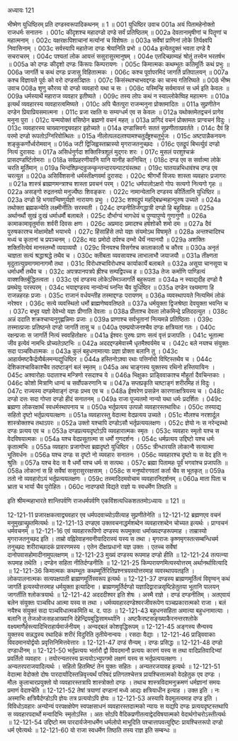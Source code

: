 अध्यायः 121

भीष्मेण युधिष्ठिरम् प्रति दण्डस्वरूपादिकथनम् ॥ 1 ॥
001	युधिष्ठिर उवाच 
001a	अयं पितामहेनोक्तो राजधर्मः सनातनः ।
001c	कीदृशश्च महादण्डो दण्डे सर्वं प्रतिष्ठितम् ॥
002a	देवतानामृषीणां च पितॄणां च महात्मनाम् ।
002c	यक्षरक्षःपिशाचानां मर्त्यानां च विशेषतः ॥
003a	सर्वेषां प्राणिनां लोके तिर्यक्ष्वपि निवासिनाम् ।
003c	सर्वस्यापि महातेजा दण्डः श्रेयानिति प्रभो ॥
004a	इत्येतदुक्तं भवता दण्डे वै सचराचरम् ।
004c	पश्यतां लोक आयत्तं ससुरासुरमानुषम् ।
004e	एतदिच्छाम्यहं श्रोतुं तत्त्वेन भरतर्षभ ॥
005a	को दण्डः कीदृशो दण्डः किंरूपः किम्परायणः ।
005c	किमात्मकः कथम्भूतः कतिमूर्तिः कथं प्रभुः ॥
006a	जागर्ति च कथं दण्डः प्रजासु विहितात्मकः ।
006c	कश्च पूर्वापरमिदं जागर्ति प्रतिपालयन् ॥
007a	कश्च विज्ञायते पूर्वः को वरो दण्डसञ्ज्ञितः ।
007c	किंसंस्थश्चाभवद्दण्डः का चास्य गतिरिष्यते ॥
008	भीष्म उवाच 
008a	शृणु कौरव्य यो दण्डो व्यवहारो यथा च सः ।
008c	यस्मिन्हि सर्वमायत्तं स धर्म इति केवलः ॥
009a	धर्मस्यार्थे महाराज व्यवहार इतीष्यते ।
009c	तस्य लोपः कथं न स्याल्लोकेष्विह महात्मनः ॥
010a	इत्यर्थं व्यवहारस्य व्यवहारत्वमिष्यते ।
010c	अपि चैतत्पुरा राजन्मनुना प्रोक्तमादितः ॥
011a	सुप्रणीतेन दण्डेन प्रियाप्रियसमात्मना ।
011c	प्रजा रक्षति यः सम्यग्धर्म एव स केवलः ॥
012a	यथोक्तमेतद्वचनं प्रागेव मनुना पुरा ।
012c	यन्मयोक्तं वसिष्ठेन ब्रह्मणो वचनं महत् ॥
013a	प्रागिदं वचनं प्रोक्तमतः प्राग्वचनं विदुः ।
013c	व्यवहारस्य चाख्यानाद्व्यवहार इहोच्यते ॥
014a	दण्डात्त्रिवर्गः सततं सुप्रणीतात्प्रवर्तते ।
014c	दैवं हि परमो दण्डो रूपतोऽग्निरिवोत्थितः ॥
015a	नीलोत्पलदलश्यामश्चतुर्दंष्ट्रश्चतुर्भुजः ।
015c	अष्टपान्नैकनयनः शङ्कुकर्णोर्ध्वरोमवान् ॥
016a	जटी द्विजिह्वस्ताम्रास्यो मृगराजतनुच्छदः ।
016c	एतद्रूपं बिभर्त्युग्रं दण्डो नित्यं दुरासदः ॥
017a	असिर्धनुर्गदा शक्तिस्त्रिशूलं मुद्गरः शरः ।
017c	मुसलं परशुश्चक्रं प्रासदण्डर्ष्टितोमराः ॥
018a	सर्वप्रहरणीयानि यानि यानीह कानिचित् ।
018c	दण्ड एव स सर्वात्मा लोके चरति मूर्तिमान् ॥
019a	भिन्दंश्छिन्दन्रुजन्कृन्तन्दारयन्पाटयंस्तथा ।
019c	घातयन्नभिधावंश्च दण्ड एव चरत्युत ॥
020a	असिर्विशसनो धर्मस्तीक्ष्णवर्मा दुरासदः ।
020c	श्रीगर्भो विजयः शास्ता व्यवहारः प्रजागरः ॥
021a	शास्त्रं ब्राह्मणमन्त्राश्च शास्ता प्रवचनं परम् ।
021c	धर्मपालोऽक्षरो गोपः सत्यगो नित्यगो गृहः ॥
022a	असङ्गो रुद्रतनयो मनुर्ज्येष्ठः शिवङ्करः ।
022c	नामान्येतानि दण्डस्य कीर्तितानि युधिष्ठिर ॥
023a	दण्डो हि भगवान्विष्णुर्यज्ञो नारायणः प्रभुः ।
023c	शश्वद्रूपं महद्बिभ्रन्महान्पुरुष उच्यते ॥
024a	तथोक्ता ब्रह्मकन्येति लक्ष्मीर्नीतिः सरस्वती ।
024c	दण्डनीतिर्जगद्धात्री दण्डो हि बहुविग्रहः ॥
025a	अर्थानर्थौ सुखं दुःखं धर्माधर्मौ बलाबले ।
025c	दौर्भाग्यं भागधेयं च पुण्यापुण्ये गुणागुणौ ॥
026a	कामाकामावृतुर्मासः शर्वरी दिवसः क्षणः ।
026c	अप्रमादः प्रमादश्च हर्षशोकौ शमो दमः ॥
027a	दैवं पुरुषकारश्च मोक्षामोक्षौ भयाभये ।
027c	हिंसाहिंसे तपो यज्ञः संयमोऽथ विषामृते ॥
028a	अन्तश्चादिश्च मध्यं च कृतानां च प्रपञ्चनम् ।
028c	मदः प्रमोदो दर्पश्च दम्भो धैर्यं नयानयौ ॥
029a	अशक्तिः शक्तिरित्येवं मानस्तम्भौ व्ययाव्ययौ ।
029c	विनयश्च विसर्गश्च कालाकालौ च कौरव ॥
030a	अनृतं चाज्ञता सत्यं श्रद्धाश्रद्धे तथैव च ।
030c	क्लीबता व्यवसायश्च लाभालाभौ जयाजयौ ॥
031a	तीक्ष्णता मृदुतात्युग्रमागमानागमौ तथा ।
031c	विरोधश्चाविरोधश्च कार्याकार्ये बलाबले ॥
032a	असूया चानसूया च धर्माधर्मौ तथैव च ।
032c	अपत्रपानपत्रपे ह्रीश्च सम्पद्विपच्च ह ॥
033a	तेजः कर्माणि पाण्डित्यं वाक्शक्तिर्बुद्धितत्वता ।
033c	एवं दण्डस्य लोकेऽस्मिञ्जागर्ति बहुरूपता ॥
034a	न स्याद्यदीह दण्डो वै प्रमथेयुः परस्परम् ।
034c	भयाद्दण्डस्य नान्योन्यं घ्नन्ति चैव युधिष्ठिर ॥
035a	दण्डेन रक्ष्यमाणा हि राजन्नहरहः प्रजाः ।
035c	राजानं वर्धयन्तीह तस्माद्दण्डः परायणम् ॥
036a	व्यवस्थापयते नित्यमिमं लोकं नरेश्वर ।
036c	सत्ये व्यवस्थितो धर्मो ब्राह्मणेष्ववतिष्ठते ॥
037a	धर्मयुक्ता द्विजश्रेष्ठा देवयुक्ता भवन्ति च ।
037c	बभूव यज्ञो देवेभ्यो यज्ञः प्रीणाति देवताः ॥
038a	प्रीताश्च देवता लोकमिन्द्रे प्रतिददत्युत ।
038c	अन्नं ददाति शक्रश्चाप्यनुगृह्णन्निमाः प्रजाः ॥
039a	प्राणाश्च सर्वभूतानां नित्यमन्ने प्रतिष्ठिताः ।
039c	तस्मात्प्रजाः प्रतिष्ठन्ते दण्डो जागर्ति तासु च ॥
040a	एवम्प्रयोजनश्चैव दण्डः क्षत्रियतां गतः ।
040c	रक्षन्प्रजाः स जागर्ति नित्यं स्ववहितोक्षरः ॥
041a	ईश्वरः पुरुषः प्राणः सत्वं वृत्तं प्रजापतिः ।
041c	भूतात्मा जीव इत्येवं नामभिः प्रोच्यतेऽष्टभिः ॥
042a	अददद्दण्डमेवास्मै धृतमैश्वर्यमेव च ।
042c	बले नयश्च संयुक्तः सदा पञ्चविधात्मकः ॥
043a	कुलं बहुधनामात्याः प्रज्ञा प्रोक्ता बलानि तु ।
043c	आहार्यमष्टकैर्द्रव्यैर्बलमन्यद्युधिष्ठिर ॥
044a	हस्तिनोऽश्वा रथाः पत्तिर्नावो विष्टिस्तथैव च ।
044c	देशिकाश्चाविकाश्चैव तदष्टाङ्गं बलं स्मृतम् ॥
045a	अथ चाङ्गस्य युक्तस्य रथिनो हस्तियायिनः ।
045c	अश्वारोहाः पदाताश्च मन्त्रिणो रसदाश्च ये ॥
046a	भिक्षुकाः प्राड्विवाकाश्च मौहूर्ता दैवचिन्तकाः ।
046c	कोशो मित्राणि धान्यं च सर्वोपकरणानि च ॥
047a	सप्तप्रकृति चाष्टाङ्गं शरीरमिह तं विदुः ।
047c	राज्यस्य दण्डमेवाङ्गं दण्डः प्रभव एव च ॥
048a	ईश्वरेण प्रसन्नेन कारणात्क्षत्रियस्य च ।
048c	दण्डो दत्तः सदा गोप्ता दण्डो हीदं सनातनम् ॥
049a	राजा पूज्यतमो नान्यो यथा धर्मः प्रदर्शितः ।
049c	ब्रह्मणा लोकरक्षार्थं स्वधर्मस्थापनाय च ॥
050a	भर्तृप्रत्यय उत्पन्नो व्यवहारस्तथाविधः ।
050c	तस्याद्य सहितो दृष्टो भर्तृप्रत्ययलक्षणः ॥
051a	व्यवहारस्तु वेदात्मा वेदप्रत्यय उच्यते ।
051c	मौलश्च नरशार्दूल शास्त्रोक्तश्च तथाऽपरः ॥
052a	उक्तो यश्चापि दण्डोऽसौ भर्तृप्रत्ययलक्षणः ।
052c	ज्ञेयो नः स नरेन्द्रस्थो दण्डः प्रत्यय एव च ॥
053a	दण्डप्रत्ययदृष्टोऽपि व्यवहारात्मकः स्मृतः ।
053c	व्यवहारः स्मृतो यश्च स वेदविषयात्मकः ॥
054a	यश्च वेदप्रसूतात्मा स धर्मो गुणदर्शनः ।
054c	धर्मप्रत्यय उद्दिष्टो यश्च धर्मः कृतात्मभिः ॥
055a	व्यवहारः प्रजागोप्ता ब्रह्मदृष्टो युधिष्ठिर ।
055c	त्रीन्धारयति लोकान्वै सत्यात्मा भूतिवर्धनः ॥
056a	यश्च दण्डः स दृष्टो नो व्यवहारः सनातनः ।
056c	व्यवहारश्च दृष्टो यः स वेद इति नः श्रुतिः ॥
057a	यश्च वेदः स वै धर्मो यश्च धर्मः स सत्पथः ।
057c	ब्रह्मा पितामहः पूर्वं भगवांश्च प्रजापतिः ॥
058a	लोकानां स हि सर्वेषां ससुरासुररक्षसाम् ।
058c	स मनुष्योरगवतां कर्ता चैव स भूतकृत् ॥
059a	ततो नो व्यवहारोऽयं भर्तृप्रत्ययलक्षणः ।
059c	तस्मादिदमवोचाम व्यवहारनिदर्शनम् ॥
060a	माता पिता च भ्राता च भार्या चैव पुरोहितः ।
060c	नादण्ड्यो विद्यते राज्ञो यः स्वधर्मेण तिष्ठति ॥ 

इति श्रीमन्महाभारते शान्तिपर्वणि राजधर्मपर्वणि एकविंशत्यधिकशततमोऽध्यायः ॥ 121 ॥

12-121-11 प्रजारक्षकत्वाद्व्यवहार एव धर्मपदवाच्योऽपीत्याह सुप्रणीतेनेति ॥ 12-121-12 ब्रह्मणएव वचनं मनुमुखाच्छ्रुतमित्यर्थः ॥ 12-121-13 दण्डएव उक्तवचनाद्धर्मशब्देन व्यवहारशब्देन चोच्यत इत्यर्थः । प्राग्वचनं धर्मवचनम् ॥ 12-121-16 एवं व्यवहाररूपिणो दण्डस्य रूपमुक्त्वा धर्माख्यदण्डरूपमाह । ताम्रास्यो मृगराजतनुच्छद इति । ताम्रो वह्निरेवाहनवनीयादिरास्यं यस्य स तथा । मृगराजः कृष्णमृगस्तत्सम्बन्धिचर्म तनुच्छदः शरीराच्छादकं प्रावरणमस्य । एतेन दीक्षाप्रधानो यज्ञ उक्तः । एतच्च सर्वेषां दानोपवासहोमादीनामुपलक्षणम् ॥ 12-121-23 मुख्यं दण्डस्य रूपमाह दण्डो हीति ॥ 12-121-24 तत्पत्न्या रूपमाह तथेति । दण्डेन सहिता नीतिर्दण्डनीतिः ॥ 12-121-25 किम्परायणमित्यस्योत्तरम् अर्थानर्थावित्यादि ॥ 12-121-36 किमात्मकः कथम्भूतः कथम्मूर्तिरितिप्रश्नत्रयस्योत्तरमाह व्यवस्थापयतइति । लोकपालनात्मकः सत्यपक्षपाती ब्राह्मणमूर्तिस्वरूप इत्यर्थः ॥ 12-121-37 दण्डस्य ब्राह्मणमूर्तित्वं विवृण्वन् कथं जागर्ति इत्यस्योत्तरमाह धर्मयुक्ता इत्यादिना । ब्राह्मणमूर्तिर्दण्डो यज्ञादिद्वारान्नसृष्टिहेतुतया भूतानि पालयन् जागर्तीति श्लोकत्रयार्थः ॥ 12-121-42 अदददीश्वर इति शेषः । अस्मै राज्ञे । दण्डं दण्डनीतिम् । अतएवायं बलेन संयुक्तः पञ्चविध आत्मा यस्य स तथा । धर्मव्यवहारदण्डेश्वरजीवरूपेण पञ्चप्रकारात्मको राजा । बलं नयैश्च संयुक्तं सदा पञ्चविधात्मकमिति थ. द. पाठः ॥ 12-121-43 बहुधनसहिता अमात्या बहुधनामात्याः । बलानि तु तेजओजःसहआख्यानि देहेन्द्रियबुद्धिसामर्थ्यानि । अष्टकैरष्टसङ्ख्याकैरनन्तरश्लोके वक्ष्यमाणैर्हस्त्यादिभिराहार्यमार्जनीयम् । अन्यद्बलं कोशवृद्धिरूपम् ॥ 12-121-45 अङ्गस्य सैन्यस्य युक्तस्य सन्नद्धस्य रथादिकं शरीरं विदुरिति तृतीयेनान्वयः । रसदाः वैद्याः । 12-121-46 प्राड्विवाकाः विवदमानयोर्द्वयोः प्रवृत्तिनिमित्तवेत्तारः ॥ 12-121-47 दण्डं सैन्यम् । दण्डः प्रसिद्धः ॥ 12-121-48 दण्डो दण्डाधीनम् ॥ 12-121-50 भर्तृप्रत्ययः भर्तारौ द्वौ विवदमानौ प्रत्ययः कारणं यस्य स तथा वादिप्रतिवादिभ्यां प्रवर्तितो व्यवहारः । तयोरन्यतरस्य प्रत्ययोऽभ्युपगमो लक्षणं यस्य स भर्तृप्रत्ययलक्षणः । अन्यतरपराजयादित्यर्थः । सहितो हितमिष्टं तेन युक्तः सहितः । अन्यतरजयावह इत्यर्थः ॥ 12-121-51 वेदात्मा वेदोक्तो दोषः पारदार्यादिस्तन्निवृत्त्यर्थं परिषदं प्रतिगतश्चेत्तत्र प्रायश्चित्तात्मको वेदहेतुक एव दण्डः । मौलः कुलाचारप्रयुक्तो यो व्यवहारस्तत्रापि शास्त्रोक्तो दण्डः । तथाच शास्त्रविदामनुक्रमणं धर्मज्ञानां समयः प्रमाणं वेदाश्चेति ॥ 12-121-52 तेषां त्रयाणां दण्डानां मध्ये आद्यः क्षत्रियाधीन इत्याह । उक्त इति । नः अस्माभिः क्षत्रियैर्दण्डोऽपि ज्ञेयः तत्र प्रत्ययोऽपि ज्ञेयः ॥ 12-121-53 अस्यापि वेदमूलत्वमाह दण्ड इति । विविधोऽवहारः अन्योन्यं परपक्षक्षेपेण स्वपक्षसाधनं व्यवहारस्तदात्मको न्यायः स यद्यपि दण्डः प्रत्ययदृष्टस्तथापि स व्यवहारपदार्थो मन्वादिभिः स्मृतोऽस्ति । अतः सोऽपि वैदिकप्रणीतत्वाद्वेदविषयात्मको वेदार्थगोचरोऽस्तीत्यर्थः ॥ 12-121-54 उद्दिष्टो मम पारदार्यजेनाधर्मेण धर्मलोपो माभूदिति पश्चात्तापवत्युद्दिष्टः प्रायश्चित्तरूपो दण्डो धर्म एवेत्यर्थः ॥ 12-121-60 यो राजा स्वधर्मेण तिष्ठति तस्य राज्ञ इति सम्बन्धः ॥
